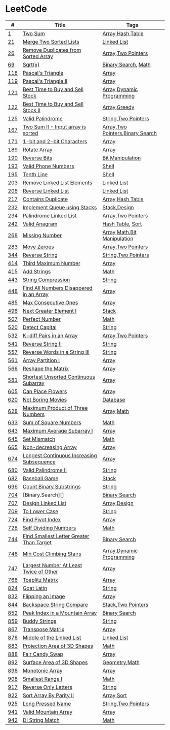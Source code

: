 # LeetCode

| #       | Title                                         | Tags                                         |
|---------|-----------------------------------------------|----------------------------------------------|
| [1][]   | [Two Sum][]                                   | [Array][],[Hash Table][]                     |
| [21][]  | [Merge Two Sorted Lists][]                    | [Linked List][]                              |
| [26][]  | [Remove Duplicates from Sorted Array][]       | [Array][],[Two Pointers][]                   |
| [69][]  | [Sqrt(x)][]                                   | [Binary Search][], [Math][]                  |
| [118][] | [Pascal's Triangle][]                         | [Array][]                                    |
| [119][] | [Pascal's Triangle II][]                      | [Array][]                                    |
| [121][] | [Best Time to Buy and Sell Stock][]           | [Array][],[Dynamic Programming][]            |
| [122][] | [Best Time to Buy and Sell Stock II][]        | [Array][],[Greedy][]                         |
| [125][] | [Valid Palindrome][]                          | [String][],[Two Pointers][]                  |
| [167][] | [Two Sum II - Input array is sorted][]        | [Array][],[Two Pointers][],[Binary Search][] |
| [171][] | [1-bit and 2-bit Characters][]                | [Array][]                                    |
| [189][] | [Rotate Array][]                              | [Array][]                                    |
| [190][] | [Reverse Bits][]                              | [Bit Manipulation][]                         |
| [193][] | [Valid Phone Numbers][]                       | [Shell][]                                    |
| [195][] | [Tenth Line][]                                | [Shell][]                                    |
| [203][] | [Remove Linked List Elements][]               | [Linked List][]                              |
| [206][] | [Reverse Linked List][]                       | [Linked List][]                              |
| [217][] | [Contains Duplicate][]                        | [Array][],[Hash Table][]                     |
| [232][] | [Implement Queue using Stacks][]              | [Stack][],[Design][]                         |
| [234][] | [Palindrome Linked List][]                    | [Array][],[Two Pointers][]                   |
| [242][] | [Valid Anagram][]                             | [Hash Table][], [Sort][]                     |
| [268][] | [Missing Number][]                            | [Array][],[Math][],[Bit Manipulation][]      |
| [283][] | [Move Zeroes][]                               | [Array][],[Two Pointers][]                   |
| [344][] | [Reverse String][]                            | [String][],[Two Pointers][]                  |
| [414][] | [Third Maximum Number][]                      | [Array][]                                    |
| [415][] | [Add Strings][]                               | [Math][]                                     |
| [443][] | [String Compression][]                        | [String][]                                   |
| [448][] | [Find All Numbers Disappered in an Array][]   | [Array][]                                    |
| [485][] | [Max Consecutive Ones][]                      | [Array][]                                    |
| [496][] | [Next Greater Element I][]                    | [Stack][]                                    |
| [507][] | [Perfect Number][]                            | [Math][]                                     |
| [520][] | [Detect Capital][]                            | [String][]                                   |
| [532][] | [K-diff Pairs in an Array][]                  | [Array][],[Two Pointers][]                   |
| [541][] | [Reverse String II][]                         | [String][]                                   |
| [557][] | [Reverse Words in a String III][]             | [String][]                                   |
| [561][] | [Array Partition I][]                         | [Array][]                                    |
| [566][] | [Reshape the Matrix][]                        | [Array][]                                    |
| [581][] | [Shortest Unsorted Continuous Subarray][]     | [Array][]                                    |
| [605][] | [Can Place Flowers][]                         | [Array][]                                    |
| [620][] | [Not Boring Movies][]                         | [Database][]                                 |
| [628][] | [Maximum Product of Three Numbers][]          | [Array][],[Math][]                           |
| [633][] | [Sum of Square Numbers][]                     | [Math][]                                     |
| [643][] | [Maximum Average Subarray I][]                | [Array][]                                    |
| [645][] | [Set Mismatch][]                              | [Math][]                                     |
| [665][] | [Non-decreasing Array][]                      | [Array][]                                    |
| [674][] | [Longest Continuous Increasing Subsequence][] | [Array][]                                    |
| [680][] | [Valid Palindrome II][]                       | [String][]                                   |
| [682][] | [Baseball Game][]                             | [Stack][]                                    |
| [696][] | [Count Binary Substrings][]                   | [String][]                                   |
| [704][] | [Binary.Search][]                             | [Binary Search][]                            |
| [707][] | [Design Linked List][]                        | [Array][],[Design][]                         |
| [709][] | [To Lower Case][]                             | [String][]                                   |
| [724][] | [Find Pivot Index][]                          | [Array][]                                    |
| [728][] | [Self Dividing Numbers][]                     | [Math][]                                     |
| [744][] | [Find Smallest Letter Greater Than Target][]  | [Binary Search][]                            |
| [746][] | [Min Cost Climbing Stairs][]                  | [Array][],[Dynamic Programming][]            |
| [747][] | [Largest Number At Least Twice of Other][]    | [Array][]                                    |
| [766][] | [Toeplitz Matrix][]                           | [Array][]                                    |
| [824][] | [Goat Latin][]                                | [String][]                                   |
| [832][] | [Flipping an Image][]                         | [Array][]                                    |
| [844][] | [Backspace String Compare][]                  | [Stack][],[Two Pointers][]                   |
| [852][] | [Peak Index in a Mountain Array][]            | [Binary Search][]                            |
| [859][] | [Buddy Strings][]                             | [String][]                                   |
| [867][] | [Transpose Matrix][]                          | [Array][]                                    |
| [876][] | [Middle of the Linked List][]                 | [Linked List][]                              |
| [883][] | [Projection Area of 3D Shapes][]              | [Math][]                                     |
| [888][] | [Fair Candy Swap][]                           | [Array][]                                    |
| [892][] | [Surface Area of 3D Shapes][]                 | [Geometry][],[Math][]                        |
| [896][] | [Monotonic Array][]                           | [Array][]                                    |
| [908][] | [Smallest Range I][]                          | [Math][]                                     |
| [917][] | [Reverse Only Letters][]                      | [String][]                                   |
| [922][] | [Sort Array By Parity II][]                   | [Array][],[Sort][]                           |
| [925][] | [Long Pressed Name][]                         | [String][],[Two Pointers][]                  |
| [941][] | [Valid Mountain Array][]                      | [Array][]                                    |
| [942][] | [DI String Match][]                           | [Math][]                                     |


<!-- Questions -->
[1]: https://leetcode.com/problems/two-sum/
[21]: https://leetcode.com/problems/merge-two-sorted-lists/
[26]: https://leetcode.com/problems/remove-duplicates-from-sorted-array/
[69]: https://leetcode.com/problems/sqrtx/
[118]: https://leetcode.com/problems/pascals-triangle/
[119]: https://leetcode.com/problems/pascals-triangle-ii/
[121]: https://leetcode.com/problems/best-time-to-buy-and-sell-stock/
[122]: https://leetcode.com/problems/best-time-to-buy-and-sell-stock-ii/
[125]: https://leetcode.com/problems/valid-palindrome/
[167]: https://leetcode.com/problems/two-sum-ii-input-array-is-sorted/
[171]: https://leetcode.com/problems/1-bit-and-2-bit-characters/
[189]: https://leetcode.com/problems/rotate-array/
[190]: https://leetcode.com/problems/reverse-bits/
[193]: https://leetcode.com/problems/valid-phone-numbers/
[195]: https://leetcode.com/problems/tenth-line/
[203]: https://leetcode.com/problems/remove-linked-list-elements/
[206]: https://leetcode.com/problems/reverse-linked-list/
[217]: https://leetcode.com/problems/contains-duplicate/
[232]: https://leetcode.com/problems/implement-queue-using-stacks/
[234]: https://leetcode.com/problems/palindrome-linked-list/
[242]: https://leetcode.com/problems/valid-anagram/
[268]: https://leetcode.com/problems/missing-number/
[283]: https://leetcode.com/problems/move-zeroes/
[344]: https://leetcode.com/problems/reverse-string/
[414]: https://leetcode.com/problems/third-maximum-number/
[415]: https://leetcode.com/problems/add-strings/
[443]: https://leetcode.com/problems/string-compression/
[448]: https://leetcode.com/problems/find-all-numbers-disappeared-in-an-array/
[485]: https://leetcode.com/problems/max-consecutive-ones/
[496]: https://leetcode.com/problems/next-greater-element-i/
[507]: https://leetcode.com/problems/perfect-number/
[520]: https://leetcode.com/problems/detect-capital/
[532]: https://leetcode.com/problems/k-diff-pairs-in-an-array/
[541]: https://leetcode.com/problems/reverse-string-ii/
[557]: https://leetcode.com/problems/reverse-words-in-a-string-iii/
[561]: https://leetcode.com/problems/array-partition-i/
[566]: https://leetcode.com/problems/reshape-the-matrix/
[581]: https://leetcode.com/problems/shortest-unsorted-continuous-subarray/
[605]: https://leetcode.com/problems/can-place-flowers/
[620]: https://leetcode.com/problems/not-boring-movies/
[628]: https://leetcode.com/problems/maximum-product-of-three-numbers/
[633]: https://leetcode.com/problems/sum-of-square-numbers/
[643]: https://leetcode.com/problems/maximum-average-subarray-i/
[645]: https://leetcode.com/problems/set-mismatch/
[665]: https://leetcode.com/problems/non-decreasing-array/
[674]: https://leetcode.com/problems/longest-continuous-increasing-subsequence/
[680]: https://leetcode.com/problems/valid-palindrome-ii/
[682]: https://leetcode.com/problems/baseball-game/
[696]: https://leetcode.com/problems/count-binary-substrings/
[704]: https://leetcode.com/problems/binary-search/
[707]: https://leetcode.com/problems/design-linked-list/
[709]: https://leetcode.com/problems/to-lower-case/
[724]: https://leetcode.com/problems/find-pivot-index/
[728]: https://leetcode.com/problems/self-dividing-numbers/
[744]: https://leetcode.com/problems/find-smallest-letter-greater-than-target/
[746]: https://leetcode.com/problems/min-cost-climbing-stairs
[747]: https://leetcode.com/problems/largest-number-at-least-twice-of-others
[766]: https://leetcode.com/problems/toeplitz-matrix/
[824]: https://leetcode.com/problems/goat-latin/
[832]: https://leetcode.com/problems/flipping-an-image/
[844]: https://leetcode.com/problems/backspace-string-compare/
[852]: https://leetcode.com/problems/peak-index-in-a-mountain-array/
[859]: https://leetcode.com/problems/buddy-strings/
[867]: https://leetcode.com/problems/transpose-matrix/
[876]: https://leetcode.com/problems/middle-of-the-linked-list/
[883]: https://leetcode.com/problems/projection-area-of-3d-shapes/
[888]: https://leetcode.com/problems/fair-candy-swap/
[892]: https://leetcode.com/problems/surface-area-of-3d-shapes/
[896]: https://leetcode.com/problems/monotonic-array/
[908]: https://leetcode.com/problems/smallest-range-i/
[917]: https://leetcode.com/problems/reverse-only-letters/
[922]: https://leetcode.com/problems/sort-array-by-parity-ii/
[925]: https://leetcode.com/problems/long-pressed-name/
[941]: https://leetcode.com/problems/valid-mountain-array/
[942]: https://leetcode.com/problems/di-string-match/

<!-- Tags -->
[Array]: https://leetcode.com/tag/array/
[Binary Search]: https://leetcode.com/tag/binary-search/
[Bit Manipulation]: https://leetcode.com/tag/bit-manipulation/
[Design]: https://leetcode.com/tag/design/
[Dynamic Programming]: https://leetcode.com/tag/dynamic-programming/
[Geometry]: https://leetcode.com/tag/geometry/
[Greedy]: https://leetcode.com/tag/greedy/
[Hash Table]: https://leetcode.com/tag/hash-table/
[Linked List]: https://leetcode.com/tag/linked-list/
[Math]: https://leetcode.com/tag/math/
[Sort]: https://leetcode.com/tag/sort/
[Stack]: https://leetcode.com/tag/stack/
[String]: https://leetcode.com/tag/string/
[Two Pointers]: https://leetcode.com/tag/two-pointers/

[Database]: https://leetcode.com/problemset/database/
[Shell]: https://leetcode.com/problemset/shell/

<!-- Solutions -->
[Two Sum]: ./0001-Two.Sum/
[Merge Two Sorted Lists]: ./0021-Merge.Two.Sorted.Lists/
[Remove Duplicates from Sorted Array]: ./0026-Remove.Duplicates.from.Sorted.Array/
[Sqrt(x)]: ./0069-Sqrt-x/
[Pascal's Triangle]: ./0118-Pascals.Triangle/
[Pascal's Triangle II]: ./0119-Pascals.Triangle.II/
[Best Time to Buy and Sell Stock]: ./0121-Best.Time.to.Buy.and.Sell.Stock/
[Best Time to Buy and Sell Stock II]: ./0122-Best.Time.to.Buy.and.Sell.Stock.II/
[Valid Palindrome]: ./0125-Valid-Palindrome/
[Two Sum II - Input array is sorted]: ./0167-Two.Sum.II.Input.array.is.sorted/
[1-bit and 2-bit Characters]: ./0171-1-bit.and.2-bit.Characters/
[Rotate Array]: ./0189-Rotate.Array/
[Reverse Bits]: ./0190-Reverse.Bits/
[Valid Phone Numbers]: ./0193-Valid.Phone.Numbers/
[Tenth Line]: ./0195-Tenth.Line/
[Remove Linked List Elements]: ./0203-Remove.Linked.List.Elements/
[Reverse Linked List]: ./0206-Reverse.Linked.List/
[Contains Duplicate]: ./0217-Contains.Duplicate/
[Implement Queue using Stacks]: ./0232-Implement.Queue.using.Stacks/
[Palindrome Linked List]: ./0234-Palindrome.Linked.List/
[Valid Anagram]: ./0242-Valid.Anagram/
[Missing Number]: ./0268-Missing.Number/
[Move Zeroes]: ./0283-Move.Zeroes/
[Reverse String]: ./0344-Reverse.String/
[Third Maximum Number]: ./0414-Third.Maximum.Number/
[Add Strings]: ./0415-Add.Strings/
[String Compression]: ./0443-String.Compression/
[Find All Numbers Disappered in an Array]: ./0448-Fina.All.Numbers.Disappered.in.an.Array/
[Max Consecutive Ones]: ./0485-Max.Consecutive.Ones/
[Next Greater Element I]: ./0496-Next.Greater.Element.I/
[Perfect Number]: ./0507-Perfect.Number/
[Detect Capital]: ./0520-Detect.Capital/
[K-diff Pairs in an Array]: ./0532-K-diff.Pairs.in.an.Array/
[Reverse String II]: ./0541-Reverse.String.II/
[Reverse Words in a String III]: ./0557-Reverse.Words.in.a.String.III/
[Array Partition I]: ./0561-Array.Partition.I/
[Reshape the Matrix]: ./0566-Reshape.the.Matrix/
[Shortest Unsorted Continuous Subarray]: ./0581-Shortest.Unsorted.Continuous.Subarray/
[Can Place Flowers]: ./0605-Can.Place.Flowers/
[Not Boring Movies]: ./0620-Not.Boring.Movies/
[Maximum Product of Three Numbers]: ./0628-Maximum.Product.of.Three.Numbers/
[Sum of Square Numbers]: ./0633-Sum.of.Square.Numbers/
[Maximum Average Subarray I]: ./0643-Maximum.Average.Subarray.I/
[Set Mismatch]: ./0645-Set.Mismatch/
[Non-decreasing Array]: ./0665-Non-decreasing.Array/
[Longest Continuous Increasing Subsequence]: ./0674-Longest.Continuous.Increasing.Subsequence/
[Valid Palindrome II]: ./0680-Valid.Palindrome.II/
[Baseball Game]: ./0682-Baseball.Game/
[Count Binary Substrings]: ./0696-Count.Binary.Substrings/
[Binary Search]: ./0704-Binary.Search/
[Design Linked List]: ./0707-Design.Linked.List/
[To Lower Case]: ./0709-To.Lower.Case/
[Find Pivot Index]: ./0724-Find.Pivot.Index/
[Self Dividing Numbers]: ./0728-Self.Dividing.Numbers/
[Find Smallest Letter Greater Than Target]: ./0744-Find.Smallest.Letter.Greater.Than.Target/
[Min Cost Climbing Stairs]: ./0746-Min.Cost.Climbing.Stairs/
[Largest Number At Least Twice of Other]: ./0747-Largest.Number.At.Least.Twice.of.Others/
[Toeplitz Matrix]: ./0766-Toeplitz.Matrix/
[Goat Latin]: ./0824-Goat.Latin/
[Flipping an Image]: ./0832-Flipping.an.Image/
[Backspace String Compare]: ./0844-Backspace.String.Compare/
[Peak Index in a Mountain Array]: ./0852-Peak.Index.in.a.Mountain.Array/
[Buddy Strings]: ./0859-Buddy.Strings/
[Transpose Matrix]: ./0867-Transpose.Matrix/
[Middle of the Linked List]: ./0876-Middle.of.the.Linked.List/
[Projection Area of 3D Shapes]: ./0883-Projection.Area.of.3D.Shapes/
[Fair Candy Swap]: ./0888-Fair.Candy.Swap/
[Surface Area of 3D Shapes]: ./0892-Surface.Area.of.3D.Shapes/
[Monotonic Array]: ./0896-Monotonic.Array/
[Smallest Range I]: ./0908-Smallest.Range.I/
[Reverse Only Letters]: ./0917-Reverse.Only.Letters/
[Sort Array By Parity II]: ./0922-Sort.Array.By.Parity.II/
[Long Pressed Name]: ./0925-Long.Pressed.Name/
[Valid Mountain Array]: ./0941-Valid.Mountain.Array/
[DI String Match]: ./0942-DI.String.Match/

<!--
## Algorithms

1. [Two Sum](Algorithms/Two.Sum)
2. [Add Two Numbers](Algorithms/Add.Two.Numbers)
13. [Roman to Integer](Algorithms/Roman.to.Integer)
35. [Search Insert Position](Algorithms/Search.Insert.Position)
38. [Count and Say](Algorithms/Count.and.Say)
53. [Maximum Subarray](Algorithms/Maximum.Subarray)
69. [Sqrt(x)](Algorithms/Sqrtx)
101. [Symmetric Tree](Algorithms/Symmetric.Tree)
771. [Jewels and Stones](Algorithms/Jewels.and.Stones)
796. [Rotate String](Algorithms/Rotate.String)
905. [Sort Array By Parity](Algorithms/Sort.Array.By.Parity)


## Database

175. [Combine Two Tables](Database/Combine.Two.Tables)
176. [Second Highest Salary](Database/Second.Highest.Salary)
181. [Employees Earning More Than Their Managers](Database/Employees.Earning.More.Than.Their.Managers)
182. [Duplicate Emails](Database/Duplicate.Emails)
183. [Customers Who Never Order](Database/Customers.Who.Never.Order)
196. [Delete Duplicate Emails](Database/Delete.Duplicate/Emails)
197. [Rising Temperature](Database/Rising.Temperature)
595. [Big Countries](Database/Big.Countries)
596. [Classes More Than 5 Students](Database/Classes.More.Than.5.Students)
620. [Not Boring Movies](Database/Not.Boring.Movies)
627. [Swap Salary](Database/Swap.Salary)


## Shell

193. [Valid Phone Numbers](Shell/Valid.Phone.Numbers)
195. [Tenth Line](Shell/Tenth.Line)


## Reorganize

3. [Longest Substring Without Repeating Characters](src/longestSubstringWithoutRepeatingCharacters.md)
4. [Median of Two Sorted Arrays](src/medianofTwoSortedArrays.md)
5. [Longest Palindromic Substring](src/longestPalindromicSubstring.md)
6. [ZigZag Conversion](src/zigzagConversion.md)
7. [Reverse Integer](src/reverseInteger.md)
8. [String to Integer (atoi)](src/stringToInteger.md)
9. [Palindrome Numbers](src/palindromeNumber.md)
14. [Longest Common Prefix](src/longestCommonPrefix.md)
19. [Remove Nth Node From End of List](src/removeNthNodeFromEndOfList.md)
20. [Valid Parentheses](src/validParentheses.md)
21. [Merge Two Sorted Lists](src/mergeTwoSortedLists.md)
22. [Generate Parentheses](src/generateParentheses.md)
23. [Merge k Sorted Lists](src/mergeKSortedLists.md)
26. [Remove Duplicates from Sorted Array](src/removeDuplicatesFromSortedArray.md)
28. [Implement strStr()](src/implementStr.md)
29. [Divide Two Integers](src/divideTwoIntegers.md)
31. [Next Permutation](src/nextPermutation.md)
50. [Pow(x, n)](src/powXN.md)
55. [Jump Game](src/jumpGame.md)
58. [Length of Last Word](src/lengthOfLastWord.md)
61. [Rotate List](src/rotateList.md)
66. [Plus One](src/plusOne.md)
67. [Add Binary](src/addBinary.md)
70. [Climbing Stairs](src/climbingStairs.md)
94. [Binary Tree Inorder Traversal](src/binaryTreeInorderTraversal.md)
98. [Validate Binary Search Tree](src/validateBinarySearchTree.md)
100. [Same Tree](src/sameTree.md)
105. [Construct Binary Tree from Preorder and Inorder Traversal](src/constructBinaryPreorderAndInorder.md)
106. [Construct Binary Tree from Inorder and Postorder Traversal](src/constructBinaryInorderAndPostorder.md)
110. [Balanced Binary Tree](src/balancedBinaryTree.md)
111. [Minimum Depth of Binary Tree](src/minimumDepthOfBinaryTree.md)
136. [Single Number](src/singleNumber.md)
137. [Single Number II](src/singleNumberII.md)
141. [Linked List Cycle](src/linkedListCycle.md)
142. [Linked List Cycle II](src/linkedListCycleII.md)
162. [Find Peak Element](src/findPeakElement.md)
191. [Number of 1 Bits](src/numberOf1Bits.md)
201. [Bitwise AND of Numbers Range](./src/bitwiseANDofNumbersRange.md)
260. [Single Number III](src/singleNumberIII.md)
263. [Ugly Number](src/uglyNumber.md)
287. [Find the Duplicate Number](src/findTheDuplicateNumber.md)
295. [Find Median from Data Stream](src/findMedianFromDataStream.md)
299. [Bulls and Cows](src/bullsAndCows.md)
326. [Power of Three](src/powerOfThree.md)
349. [Intersection of Two Arrays](src/intersectionOfTwoArrays.md)
350. [Intersection of Two Arrays II](src/intersectionOfTwoArraysII.md)
367. [Valid Perfect Square](src/validPerfectSquare.md)
371. [Sum of Two Integers](src/sumOfTwoIntegers.md)
372. [Super Pow](src/superPow.md)
374. [Guess Number Higher or Lower](src/guessNumberHigherOrLower.md)
382. [Linked List Random Node](src/linkedListRandomNode.md)
384. [Shuffle an Array](src/shuffleAnArray.md)
387. [First Unique Character in a String](src/firstUniqueCharInString.md)
389. [Find the Difference](src/findTheDifference.md)
390. [Elimination Game](src/eliminationGame.md)
391. [Perfect Rectangle](src/prefectRectangle.md)
396. [Rotate Function](src/rotateFunction.md)
442. [Find All Duplicates in an array](src/findAllDuplicatesInAnArray.md)
-->
